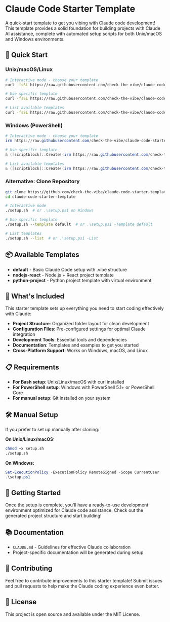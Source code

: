 # Claude Code Starter Template

A quick-start template to get you vibing with Claude code development! This template provides a solid foundation for building projects with Claude AI assistance, complete with automated setup scripts for both Unix/macOS and Windows environments.

## 🚀 Quick Start

### Unix/macOS/Linux

```bash
# Interactive mode - choose your template
curl -fsSL https://raw.githubusercontent.com/check-the-vibe/claude-code-starter-template/main/setup.sh | bash

# Use specific template
curl -fsSL https://raw.githubusercontent.com/check-the-vibe/claude-code-starter-template/main/setup.sh | bash -s -- --template default

# List available templates
curl -fsSL https://raw.githubusercontent.com/check-the-vibe/claude-code-starter-template/main/setup.sh | bash -s -- --list
```

### Windows (PowerShell)

```powershell
# Interactive mode - choose your template
irm https://raw.githubusercontent.com/check-the-vibe/claude-code-starter-template/main/setup.ps1 | iex

# Use specific template
& ([scriptblock]::Create((irm https://raw.githubusercontent.com/check-the-vibe/claude-code-starter-template/main/setup.ps1))) -Template default

# List available templates
& ([scriptblock]::Create((irm https://raw.githubusercontent.com/check-the-vibe/claude-code-starter-template/main/setup.ps1))) -List
```

### Alternative: Clone Repository

```bash
git clone https://github.com/check-the-vibe/claude-code-starter-template.git
cd claude-code-starter-template

# Interactive mode
./setup.sh  # or .\setup.ps1 on Windows

# Use specific template
./setup.sh --template default  # or .\setup.ps1 -Template default

# List templates
./setup.sh --list  # or .\setup.ps1 -List
```

## 📦 Available Templates

- **default** - Basic Claude Code setup with .vibe structure
- **nodejs-react** - Node.js + React project template  
- **python-project** - Python project template with virtual environment

## 🎯 What's Included

This starter template sets up everything you need to start coding effectively with Claude:

- **Project Structure**: Organized folder layout for clean development
- **Configuration Files**: Pre-configured settings for optimal Claude integration
- **Development Tools**: Essential tools and dependencies
- **Documentation**: Templates and examples to get you started
- **Cross-Platform Support**: Works on Windows, macOS, and Linux

## 📋 Requirements

- **For Bash setup**: Unix/Linux/macOS with curl installed
- **For PowerShell setup**: Windows with PowerShell 5.1+ or PowerShell Core
- **For manual setup**: Git installed on your system

## 🛠️ Manual Setup

If you prefer to set up manually after cloning:

**On Unix/Linux/macOS:**
```bash
chmod +x setup.sh
./setup.sh
```

**On Windows:**
```powershell
Set-ExecutionPolicy -ExecutionPolicy RemoteSigned -Scope CurrentUser
.\setup.ps1
```

## 🎨 Getting Started

Once the setup is complete, you'll have a ready-to-use development environment optimized for Claude code assistance. Check out the generated project structure and start building!

## 📚 Documentation

- `CLAUDE.md` - Guidelines for effective Claude collaboration
- Project-specific documentation will be generated during setup

## 🤝 Contributing

Feel free to contribute improvements to this starter template! Submit issues and pull requests to help make the Claude coding experience even better.

## 📄 License

This project is open source and available under the MIT License.